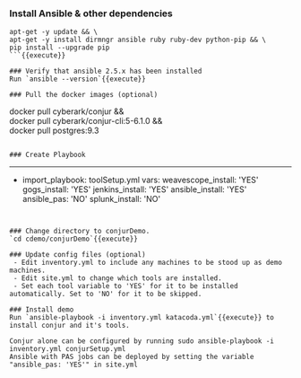
### Install Ansible & other dependencies
```
apt-get -y update && \
apt-get -y install dirmngr ansible ruby ruby-dev python-pip && \
pip install --upgrade pip 
```{{execute}}

### Verify that ansible 2.5.x has been installed 
Run `ansible --version`{{execute}}

### Pull the docker images (optional)

```
docker pull cyberark/conjur && \
docker pull cyberark/conjur-cli:5-6.1.0 && \
docker pull postgres:9.3
```{{execute}}

### Create Playbook
```
---
- import_playbook: toolSetup.yml
  vars:
   weavescope_install: 'YES'
   gogs_install: 'YES'
   jenkins_install: 'YES'
   ansible_install: 'YES'
   ansible_pas: 'NO'
   splunk_install: 'NO'
```


### Change directory to conjurDemo.
`cd cdemo/conjurDemo`{{execute}}

### Update config files (optional)
 - Edit inventory.yml to include any machines to be stood up as demo machines.
 - Edit site.yml to change which tools are installed. 
 - Set each tool variable to 'YES' for it to be installed automatically. Set to 'NO' for it to be skipped.

### Install demo
Run `ansible-playbook -i inventory.yml katacoda.yml`{{execute}} to install conjur and it's tools.

Conjur alone can be configured by running sudo ansible-playbook -i inventory.yml conjurSetup.yml
Ansible with PAS jobs can be deployed by setting the variable "ansible_pas: 'YES'" in site.yml
